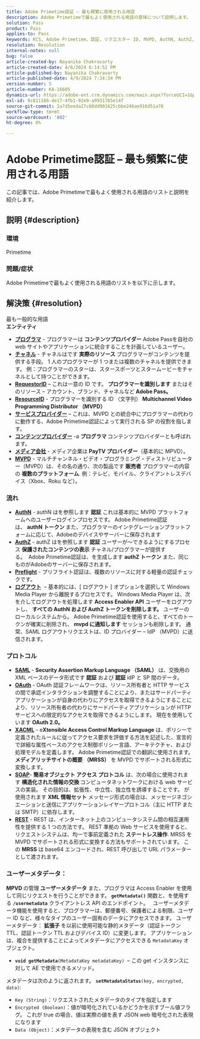 ```yaml
---
title: Adobe Primetime認証 – 最も頻繁に使用される用語
description: Adobe Primetimeで最もよく使用される用語の意味について説明します。
solution: Pass
product: Pass
applies-to: Pass
keywords: KCS, Adobe Primetime，認証，リクエスター ID, MVPD, AuthN, AuthZ, Adobe Pass
resolution: Resolution
internal-notes: null
bug: false
article-created-by: Nayanika Chakravarty
article-created-date: 4/8/2024 6:14:52 PM
article-published-by: Nayanika Chakravarty
article-published-date: 4/9/2024 7:34:34 PM
version-number: 5
article-number: KA-16605
dynamics-url: https://adobe-ent.crm.dynamics.com/main.aspx?forceUCI=1&pagetype=entityrecord&etn=knowledgearticle&id=db4a38e4-d3f5-ee11-a1fe-6045bd006295
exl-id: 9c811166-de17-4fb1-92e9-a9931785e14f
source-git-commit: 2a7d5eeda27c60dd901625cbbe246ae916d51a78
workflow-type: tm+mt
source-wordcount: '802'
ht-degree: 0%

---
```


# Adobe Primetime認証 – 最も頻繁に使用される用語


この記事では、Adobe Primetimeで最もよく使用される用語のリストと説明を紹介します。

## 説明 {#description}


### 環境

Primetime

### 問題/症状

Adobe Primetimeで最もよく使用される用語のリストを以下に示します。


## 解決策 {#resolution}

最も一般的な用語<br>
<b>エンティティ</b>

- <u><b>プログラマ</b></u> - プログラマーは <b>コンテンツプロバイダー</b> Adobe Passを自社の web サイトやアプリケーションに統合することを計画しているユーザー。
- <u><b>チャネル</b></u> - チャネルはです <b>実際のリソース</b> プログラマーがコンテンツを提供する手段。 1 人のプログラマーが 1 つまたは複数のチャネルを提供できます。 例：プログラマーのスターは、スタースポーツとスタームービーをチャネルとして持つことができます。
- <u><b>RequestorID</b></u>  – これは一意の ID です。 <b>プログラマーを識別します</b> またはそのリソース – アカウント、ブランド、チャネルなど<b> Adobe Pass。 </b>
- <u><b>ResourceID</b></u> - プログラマーを識別する ID （文字列）<b> Multichannel Video Programming Distributor （MVPD） </b>
- <u><b>サービスプロバイダー</b></u>  – これは、MVPD との統合中にプログラマーの代わりに動作する、Adobe Primetime認証によって実行される SP の役割を指します。
- <u><b>コンテンツプロバイダー</b></u> -a <b>プログラマ </b>コンテンツプロバイダーとも呼ばれます。
- <u><b>メディア会社</b></u> - メディア企業は <b>PayTV プロバイダー</b>（基本的に MPVD）。
- <u><b>MVPD</b></u> - マルチチャンネル・ビデオ・プログラミング・ディストリビューター（MVPD）は、その名の通り、次の製品です <b>販売者</b> プログラマーの内容の <b>複数のプラットフォーム</b>. 例：テレビ、モバイル、クライアントレスデバイス（Xbox、Roku など）。


### 流れ

- <u><b>AuthN</b></u> - authN はを参照します <b>認証</b> これは基本的に MVPD プラットフォームへのユーザーログインプロセスです。 Adobe Primetime認証は、 <b>authN トークン </b>また、プログラマーのインテグレーションプラットフォームに応じて、Adobeのデバイスやサーバーに保存されます
- <u><b>AuthZ</b></u> - authZ はを参照します <b>認証</b> ユーザーが～できるようにするプロセス <b>保護されたコンテンツの表示</b> チャネル/プログラマーが提供する。  Adobe Primetime認証は、を生成します <b>authZ トークン</b> また、同じものがAdobeのサーバーに保存されます。
- <u><b>Preflight</b></u> - プリフライト認証は、複数のリソースに対する軽量の認証チェックです。
- <u><b>ログアウト</b></u>  – 基本的には、[ ログアウト ] オプションを選択して Windows Media Player から離脱するプロセスです。 Windows Media Player は、次を介してログアウトを処理します <b>Access Enabler API</b> ユーザーをログアウトし、 <b>すべての AuthN および AuthZ トークンを削除します。</b> ユーザーのローカルシステムから。 Adobe Primetime認証を使用すると、すべてのトークンが確実に削除され、 <b>mvpd に通知します</b> セッションも削除します。 通常、SAML ログアウトリクエストは、ID プロバイダー – IdP （MVPD）に送信されます。




### プロトコル

- <b><u>SAML</u></b> - <b>Security Assertion Markup Language （SAML）</b> は、交換用の XML ベースのデータ形式です <b>認証</b> および <b>認証</b> idP と SP 間のデータ。
- <u><b>OAuth</b></u> - OAuth 認証フレームワークは、リソース所有者と HTTP サービスの間で承認インタラクションを調整することにより、またはサードパーティアプリケーションが自身の代わりにアクセスを取得できるようにすることにより、リソース所有者の代わりにサードパーティアプリケーションが HTTP サービスへの限定的なアクセスを取得できるようにします。 現在を使用しています <b>OAuth 2.0。</b>
- <b><u>XACML</u></b> - e<b>Xtensible Access Control Markup Language</b> は、ポリシーで定義されたルールに従ってアクセス要求を評価する方法を記述した、宣言的で詳細な属性ベースのアクセス制御ポリシー言語、アーキテクチャ、および処理モデルを定義します。 Adobe Primetime認証での翻訳に使用されます。 <b>メディアリッチサイトの概要</b> <b>（MRSS）</b> を MVPD でサポートされる形式に変換します。
- <b><u>SOAP</u></b>- <b>簡易オブジェクト アクセス プロトコル</b> は、次の場合に使用されます <b>構造化された情報の交換 </b>コンピュータネットワークにおける web サービスの実装。 その目的は、拡張性、中立性、独立性を誘導することです。 が使用されます <b>XML 情報セット</b> メッセージ形式の場合は、メッセージネゴシエーションと送信にアプリケーションレイヤープロトコル（主に HTTP または SMTP）に依存します。
- <u><b>REST</b></u> - REST は、インターネット上のコンピュータシステム間の相互運用性を提供する 1 つの方法です。 REST 準拠の Web サービスを使用すると、リクエストシステムは、均一で事前定義された <b>ステートレス操作</b>. MRSS を MVPD でサポートされる形式に変換する方法もサポートされています。 この <b>MRSS</b> は base64 エンコードされ、REST 呼び出しで URL パラメーターとして渡されます。


### ユーザーメタデータ：

<b>MPVD </b>の管理<b> ユーザーメタデータ</b> また、プログラマは Access Enabler を使用して同じリクエストを行うことができます。 <b>`getMetadata()`</b> 関数と、を使用する <b>`/usermetadata`</b> クライアントレス API のエンドポイント。
 
ユーザーメタデータ機能を使用すると、プログラマーは、郵便番号、保護者による制限、ユーザー ID など、様々なタイプのユーザー固有のデータにアクセスできます。 ユーザーメタデータ： <b>拡張子</b> を以前に使用可能な静的メタデータ（認証トークン TTL、認証トークン TTL およびデバイス ID）に変更します。 アプリケーションは、複合を提供することによってメタデータにアクセスできる `MetadataKey` オブジェクト。

- <b>`void getMetadata`</b>`(MetadataKey metadataKey)`  – この get インスタンスに対して AE で使用できるメソッド。


メタデータは次のように返されます。 <b>`setMetadataStatus`</b>`(key, encrypted, data)`:

- `Key (String)`：リクエストされたメタデータのタイプを指定します
- `Encrypted (Boolean)`：値が暗号化されているかどうかを示すブール値フラグ。 これが true の場合、値は実際の値を表す JSON web 暗号化された表現になります
- `Data (Object)`：メタデータの表現を含む JSON オブジェクト
